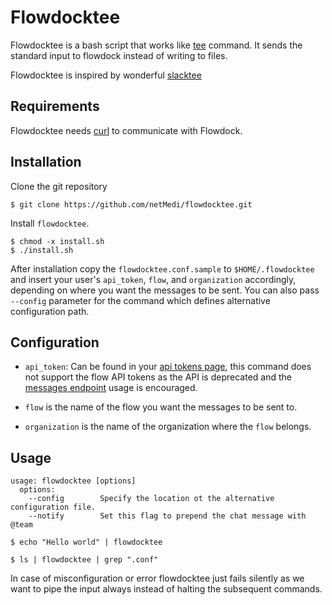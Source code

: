 # Flowdocktee

Flowdocktee is a bash script that works like [tee](https://en.wikipedia.org/wiki/Tee_(command))
command. It sends the standard input to flowdock instead of writing to files.

Flowdocktee is inspired by wonderful [slacktee](https://github.com/course-hero/slacktee)

## Requirements

Flowdocktee needs [curl](https://curl.haxx.se/) to communicate with Flowdock.

## Installation

Clone the git repository
```
$ git clone https://github.com/netMedi/flowdocktee.git
```

Install `flowdocktee`.
```
$ chmod -x install.sh
$ ./install.sh
```

After installation copy the `flowdocktee.conf.sample` to `$HOME/.flowdocktee`
and insert your user's `api_token`, `flow`, and `organization` accordingly,
depending on where you want the messages to be sent.
You can also pass `--config` parameter for the command which defines alternative
configuration path.

## Configuration

- `api_token`: Can be found in your [api tokens page](https://www.flowdock.com/account/tokens),
this command does not support the flow API tokens as the API is deprecated and 
the [messages endpoint](https://www.flowdock.com/api/messages) usage is encouraged.

- `flow` is the name of the flow you want the messages to be sent to.

- `organization` is the name of the organization where the `flow` belongs.

## Usage

```
usage: flowdocktee [options]
  options:
    --config        Specify the location ot the alternative configuration file.
    --notify        Set this flag to prepend the chat message with @team
```

```
$ echo "Hello world" | flowdocktee
```

```
$ ls | flowdocktee | grep ".conf"
```

In case of misconfiguration or error flowdocktee just fails silently as we
want to pipe the input always instead of halting the subsequent commands.
